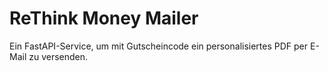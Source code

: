 # ReThink Money Mailer

Ein FastAPI-Service, um mit Gutscheincode ein personalisiertes PDF per E-Mail zu versenden.
